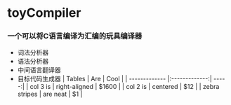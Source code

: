 toyCompiler
===========
### 一个可以将C语言编译为汇编的玩具编译器

* 词法分析器
* 语法分析器
* 中间语言翻译器
* 目标代码生成器
| Tables        | Are           | Cool  |
| ------------- |:-------------:| -----:|
| col 3 is      | right-aligned | $1600 |
| col 2 is      | centered      |   $12 |
| zebra stripes | are neat      |    $1 |




